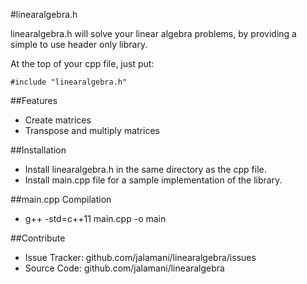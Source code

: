 #linearalgebra.h

linearalgebra.h will solve your linear algebra problems, by providing a simple to use header only library.

At the top of your cpp file, just put:
	
	#include "linearalgebra.h"

##Features

- Create matrices 
- Transpose and multiply matrices

##Installation

- Install linearalgebra.h in the same directory as the cpp file.
- Install main.cpp file for a sample implementation of the library.

##main.cpp Compilation

- g++ -std=c++11 main.cpp -o main

##Contribute

- Issue Tracker: github.com/jalamani/linearalgebra/issues
- Source Code: github.com/jalamani/linearalgebra